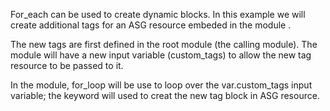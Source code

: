 For_each can be used to create dynamic blocks. In this example we will create additional
tags for an ASG resource embeded in the module <webserver-cluster>.

The new tags are first defined in the root module (the calling module). 
The module will have a new input variable (custom_tags) to allow the new tag resource to be 
passed to it. 

In the module, for_loop will be use to loop over the var.custom_tags input variable; the keyword
<dynamic> will used to creat the new tag block in ASG resource. 



